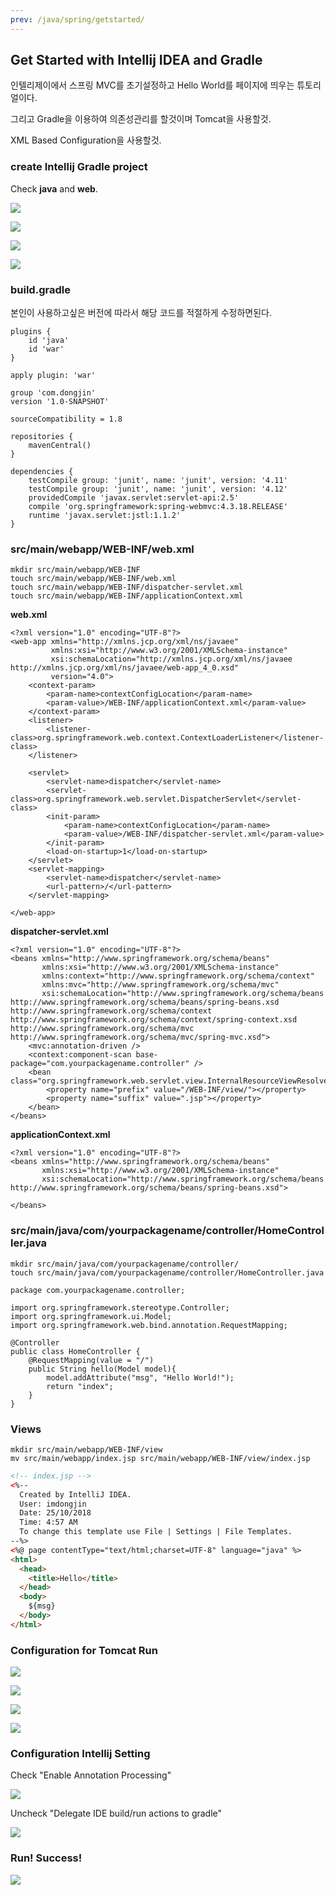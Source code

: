 ```yaml
---
prev: /java/spring/getstarted/
---
```

## Get Started with **Intellij IDEA** and **Gradle**

인텔리제이에서 스프링 MVC를 초기설정하고 
Hello World를 페이지에 띄우는 튜토리얼이다.

그리고 Gradle을 이용하여 의존성관리를 할것이며 Tomcat을 사용할것.

XML Based Configuration을 사용할것.

### create Intellij Gradle project

Check **java** and **web**.

![](/images/spring-gradle.png)

![](/images/spring-gradle2.png)

![](/images/spring-gradle3.png)

![](/images/spring-gradle4.png)

### build.gradle

본인이 사용하고싶은 버전에 따라서 해당 코드를 적절하게 수정하면된다.

```
plugins {
    id 'java'
    id 'war'
}

apply plugin: 'war'

group 'com.dongjin'
version '1.0-SNAPSHOT'

sourceCompatibility = 1.8

repositories {
    mavenCentral()
}

dependencies {
    testCompile group: 'junit', name: 'junit', version: '4.11'
    testCompile group: 'junit', name: 'junit', version: '4.12'
    providedCompile 'javax.servlet:servlet-api:2.5'
    compile 'org.springframework:spring-webmvc:4.3.18.RELEASE'
    runtime 'javax.servlet:jstl:1.1.2'
}
```

### src/main/webapp/WEB-INF/web.xml

```
mkdir src/main/webapp/WEB-INF
touch src/main/webapp/WEB-INF/web.xml
touch src/main/webapp/WEB-INF/dispatcher-servlet.xml
touch src/main/webapp/WEB-INF/applicationContext.xml
```

**web.xml**
```
<?xml version="1.0" encoding="UTF-8"?>
<web-app xmlns="http://xmlns.jcp.org/xml/ns/javaee"
         xmlns:xsi="http://www.w3.org/2001/XMLSchema-instance"
         xsi:schemaLocation="http://xmlns.jcp.org/xml/ns/javaee http://xmlns.jcp.org/xml/ns/javaee/web-app_4_0.xsd"
         version="4.0">
    <context-param>
        <param-name>contextConfigLocation</param-name>
        <param-value>/WEB-INF/applicationContext.xml</param-value>
    </context-param>
    <listener>
        <listener-class>org.springframework.web.context.ContextLoaderListener</listener-class>
    </listener>

    <servlet>
        <servlet-name>dispatcher</servlet-name>
        <servlet-class>org.springframework.web.servlet.DispatcherServlet</servlet-class>
        <init-param>
            <param-name>contextConfigLocation</param-name>
            <param-value>/WEB-INF/dispatcher-servlet.xml</param-value>
        </init-param>
        <load-on-startup>1</load-on-startup>
    </servlet>
    <servlet-mapping>
        <servlet-name>dispatcher</servlet-name>
        <url-pattern>/</url-pattern>
    </servlet-mapping>

</web-app>
```

**dispatcher-servlet.xml**
```
<?xml version="1.0" encoding="UTF-8"?>
<beans xmlns="http://www.springframework.org/schema/beans"
       xmlns:xsi="http://www.w3.org/2001/XMLSchema-instance"
       xmlns:context="http://www.springframework.org/schema/context"
       xmlns:mvc="http://www.springframework.org/schema/mvc"
       xsi:schemaLocation="http://www.springframework.org/schema/beans http://www.springframework.org/schema/beans/spring-beans.xsd http://www.springframework.org/schema/context http://www.springframework.org/schema/context/spring-context.xsd http://www.springframework.org/schema/mvc http://www.springframework.org/schema/mvc/spring-mvc.xsd">
    <mvc:annotation-driven />
    <context:component-scan base-package="com.yourpackagename.controller" />
    <bean class="org.springframework.web.servlet.view.InternalResourceViewResolver">
        <property name="prefix" value="/WEB-INF/view/"></property>
        <property name="suffix" value=".jsp"></property>
    </bean>
</beans>
```

**applicationContext.xml**
```
<?xml version="1.0" encoding="UTF-8"?>
<beans xmlns="http://www.springframework.org/schema/beans"
       xmlns:xsi="http://www.w3.org/2001/XMLSchema-instance"
       xsi:schemaLocation="http://www.springframework.org/schema/beans http://www.springframework.org/schema/beans/spring-beans.xsd">

</beans>
```

### src/main/java/com/yourpackagename/controller/HomeController.java

```
mkdir src/main/java/com/yourpackagename/controller/
touch src/main/java/com/yourpackagename/controller/HomeController.java
```

```
package com.yourpackagename.controller;

import org.springframework.stereotype.Controller;
import org.springframework.ui.Model;
import org.springframework.web.bind.annotation.RequestMapping;

@Controller
public class HomeController {
    @RequestMapping(value = "/")
    public String hello(Model model){
        model.addAttribute("msg", "Hello World!");
        return "index";
    }
}
```

### Views

```
mkdir src/main/webapp/WEB-INF/view
mv src/main/webapp/index.jsp src/main/webapp/WEB-INF/view/index.jsp
```

```html 
<!-- index.jsp -->
<%--
  Created by IntelliJ IDEA.
  User: imdongjin
  Date: 25/10/2018
  Time: 4:57 AM
  To change this template use File | Settings | File Templates.
--%>
<%@ page contentType="text/html;charset=UTF-8" language="java" %>
<html>
  <head>
    <title>Hello</title>
  </head>
  <body>
    ${msg}
  </body>
</html>
```

### Configuration for Tomcat Run

![](/images/edit-configuration.png)

![](/images/edit-configuration2.png)

![](/images/edit-configuration3.png)

![](/images/edit-configuration4.png)

### Configuration Intellij Setting

Check "Enable Annotation Processing"

![](/images/annotation-check.png)

Uncheck "Delegate IDE build/run actions to gradle"

![](/images/gradle-setting.png)

### Run! Success!

![](/images/run.png)


